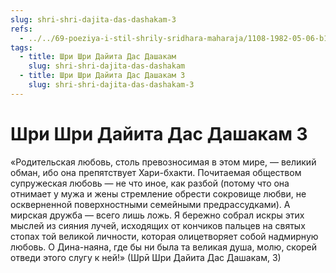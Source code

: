 ```yaml
---
slug: shri-shri-dajita-das-dashakam-3
refs:
  - ../../69-poeziya-i-stil-shrily-sridhara-maharaja/1108-1982-05-06-b1-obyasnenie-tretego-stiha-shri-shri-dajita-dasa-dashakam.md
tags:
  - title: Шри Шри Дайита Дас Дашакам
    slug: shri-shri-dajita-das-dashakam
  - title: Шри Шри Дайита Дас Дашакам 3
    slug: shri-shri-dajita-das-dashakam-3
---
```


# Шри Шри Дайита Дас Дашакам 3

«Родительская любовь, столь превозносимая в этом мире, — великий обман, ибо она препятствует Хари-бхакти. Почитаемая обществом супружеская любовь — не что иное, как разбой (потому что она отнимает у мужа и жены стремление обрести сокровище любви, не оскверненной поверхностными семейными предрассудками). А мирская дружба — всего лишь ложь. Я бережно собрал искры этих мыслей из сияния лучей, исходящих от кончиков пальцев на святых стопах той великой личности, которая олицетворяет собой надмирную любовь. О Дина-наяна, где бы ни была та великая душа, молю, скорей отведи этого слугу к ней!» (Шрӣ Шри Дайита Дас Дашакам, 3)

